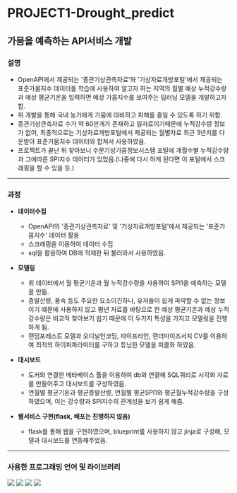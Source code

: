 # PROJECT1-Drought_predict

## 가뭄을 예측하는 API서비스 개발

### 설명
 - OpenAPI에서 제공되는 '종관기상관측자료'와 '기상자료개방포털'에서 제공되는 표준가뭄지수 데이터를 학습에 사용하여 알고자 하는 지역의 월별 예상 누적강수량과 예상 평균기온을 입력하면 예상 가뭄지수를 보여주는 딥러닝 모델을 개발하고자 함.
 - 위 개발을 통해 국내 농가에게 가뭄에 대비하고 피해를 줄일 수 있도록 하기 위함.
 - 종관기상관측자료 수가 약 60만개가 존재하고 일자료이기때문에 누적강수량 정보가 없어, 최종적으로는 기상자료개방포털에서 제공되는 월별자료 최근 3년치를 다운받아 표준가뭄지수 데이터와 합쳐서 사용하였음.
 - 프로젝트가 끝난 뒤 찾아보니 수문기상가뭄정보시스템 포털에 개월수별 누적강수량과 그에따른 SPI지수 데이터가 있었음.(나중에 다시 하게 된다면 이 포털에서 스크래핑을 할 수 있을 듯.)
 
---
### 과정
 + **데이터수집**
   + OpenAPI의 '종관기상관측자료' 및 '기상자료개방포털'에서 제공되는 '표준가뭄지수' 데이터 활용
   + 스크래핑을 이용하여 데이터 수집
   + sql을 활용하여 DB에 적재한 뒤 불러와서 사용하였음.

 + **모델링**
   + 위 데이터에서 월 평균기온과 월 누적강수량을 사용하여 SPI1을 예측하는 모델을 만듦.
   + 증발산량, 풍속 등도 주요한 요소이긴하나, 유저들이 쉽게 파악할 수 없는 정보이기 떄문에 사용하지 않고 평년 자료를 바탕으로 한 예상 평균기온과 예상 누적강수량은 비교적 찾아보기 쉽기 때문에 이 두가지 특성을 가지고 모델링을 진행하게 됨.
   + 랜덤포레스트 모델과 오디널인코딩, 파이프라인, 랜더마이즈서치 CV를 이용하여 최적의 하이퍼파라미터를 구하고 튜닝한 모델을 피클화 하였음.

 + **대시보드**
   + 도커와 연결한 메타베이스 툴을 이용하여 db와 연결해 SQL쿼리로 시각화 자료를 만들어주고 대시보드를 구성하였음.
   + 연월별 평균기온과 평균증발산량, 연월별 평균SPI1와 평균월누적강수량을 구성하였으며, 이는 강수량과 SPI지수의 관계성을 보기 쉽게 해줌.
 
 + **웹서비스 구현(flask, 배포는 진행하지 않음)**
   + flask를 통해 웹을 구현하였으며, blueprint를 사용하지 않고 jinja로 구성해, 모델과 대시보드를 연동해주었음.

---

### 사용한 프로그래밍 언어 및 라이브러리
<img src="https://img.shields.io/badge/Python-yellow?style=plastic"/> <img src="https://img.shields.io/badge/pandas-red?style=plastic"/> <img src="https://img.shields.io/badge/sqlite3-blue?style=plastic"/> <img src="https://img.shields.io/badge/sklearn-lightgrey?style=plastic"/>
